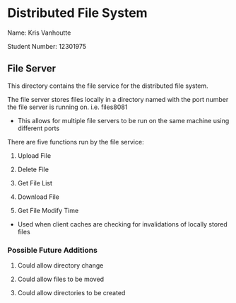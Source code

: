 # Distributed File System

Name: Kris Vanhoutte

Student Number: 12301975

## File Server

This directory contains the file service for the distributed file system.

The file server stores files locally in a directory named with the port number the file server is running on. i.e. files8081
  - This allows for multiple file servers to be run on the same machine using different ports

There are five functions run by the file service:

1. Upload File

2. Delete File

3. Get File List

4. Download File

5. Get File Modify Time
  - Used when client caches are checking for invalidations of locally stored files

### Possible Future Additions

1. Could allow directory change

2. Could allow files to be moved

3. Could allow directories to be created